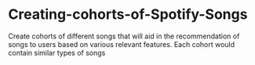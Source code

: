 # Creating-cohorts-of-Spotify-Songs
Create cohorts of different songs that will aid in the recommendation of songs to users based on various relevant features. Each cohort would contain similar types of songs
